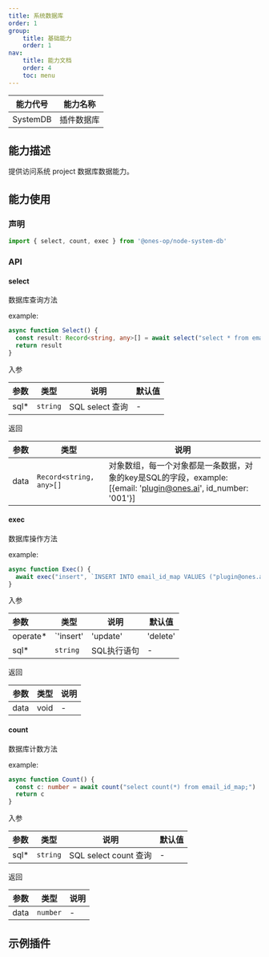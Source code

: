```yaml
---
title: 系统数据库
order: 1
group:
    title: 基础能力
    order: 1
nav:
    title: 能力文档
    order: 4
    toc: menu
---
```


| 能力代号 | 能力名称   |
| -------- | ---------- |
| SystemDB | 插件数据库 |

## 能力描述

提供访问系统 project 数据库数据能力。

## 能力使用

### 声明

```js
import { select, count, exec } from '@ones-op/node-system-db'
```

### API

#### select

数据库查询方法

example: 

```ts
async function Select() {
  const result: Record<string, any>[] = await select("select * from email_id_map limit 10;")
  return result
}
```

入参

| 参数 | 类型     | 说明            | 默认值 |
| :--- | -------- | --------------- | ------ |
| sql* | `string` | SQL select 查询 | -      |

返回

| 参数 | 类型                    | 说明                                                         |
| ---- | ----------------------- | ------------------------------------------------------------ |
| data | `Record<string, any>[]` | 对象数组，每一个对象都是一条数据，对象的key是SQL的字段，example: [{email: 'plugin@ones.ai', id_number: '001'}] |

#### exec

数据库操作方法

example:

```ts
async function Exec() {
  await exec("insert", `INSERT INTO email_id_map VALUES ("plugin@ones.ai", "001");`)
}
```

入参

| 参数     | 类型                                                      | 说明        | 默认值 |
| :------- | --------------------------------------------------------- | ----------- | ------ |
| operate* | `'insert' |'update' |'delete' |'create' |'alter' |'drop'` | 操作类型    | -      |
| sql*     | `string`                                                  | SQL执行语句 | -      |

返回

| 参数 | 类型 | 说明 |
| ---- | ---- | ---- |
| data | void | -    |

#### count

数据库计数方法

example: 

```ts
async function Count() {
  const c: number = await count("select count(*) from email_id_map;")
  return c
}
```

入参

| 参数 | 类型     | 说明                  | 默认值 |
| :--- | -------- | --------------------- | ------ |
| sql* | `string` | SQL select count 查询 | -      |

返回

| 参数 | 类型     | 说明 |
| ---- | -------- | ---- |
| data | `number` | -    |

## 示例插件

